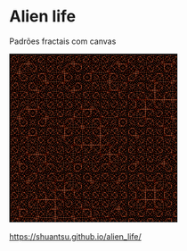 # Alien life
Padrões fractais com canvas

![Image of the script](alienlife.png)

https://shuantsu.github.io/alien_life/
